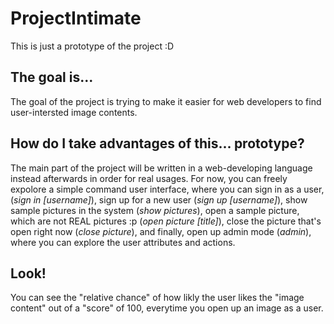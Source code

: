 # ProjectIntimate
This is just a prototype of the project :D

<h2>The goal is...</h2>
<p>
	The goal of the project is trying to make it easier for web developers to find user-intersted image contents. </p>

<h2>How do I take advantages of this... prototype?</h2>
<p>
	The main part of the project will be written in a web-developing language instead afterwards in order for real usages. For now, you can freely expolore a simple command user interface, where you can sign in as a user, (<i>sign in [username]</i>), sign up for a new user (<i>sign up [username]</i>), show sample pictures in the system (<i>show pictures</i>), open a sample picture, which are not REAL pictures :p (<i>open picture [title]</i>), close the picture that's open right now (<i>close picture</i>), and finally, open up admin mode (<i>admin</i>), where you can explore the user attributes and actions.
</p>

<h2>Look!</h2>
<p>
	You can see the "relative chance" of how likly the user likes the "image content" out of a "score" of 100, everytime you open up an image as a user. 
</p>

